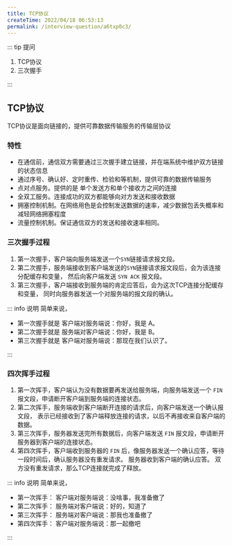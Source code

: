 ```yaml
---
title: TCP协议
createTime: 2022/04/18 06:53:13
permalink: /interview-question/a6txp0c3/
---
```


::: tip 提问

1. TCP协议
2. 三次握手

:::

## TCP协议

TCP协议是面向链接的，提供可靠数据传输服务的传输层协议

### 特性

- 在通信前，通信双方需要通过三次握手建立链接，并在端系统中维护双方链接的状态信息
- 通过序号、确认好、定时重传、检验和等机制，提供可靠的数据传输服务
- 点对点服务。提供的是 单个发送方和单个接收方之间的连接
- 全双工服务。连接成功的双方都能够向对方发送和接收数据
- 拥塞控制机制。在网络用色是会控制发送数据的速率，减少数据包丢失概率和减轻网络拥塞程度
- 流量控制机制。保证通信双方的发送和接收速率相同。

### 三次握手过程

1. 第一次握手，客户端向服务端发送一个`SYN`链接请求报文段。
2. 第二次握手，服务端接收到客户端发送的`SYN`链接请求报文段后，会为该连接分配缓存和变量，
   然后向客户端发送 `SYN ACK` 报文段。
3. 第三次握手，客户端接收到服务端的肯定应答后，会为这次TCP连接分配缓存和变量，
   同时向服务器发送一个对服务端的报文段的确认。

::: info 说明
简单来说，

- 第一次握手就是 客户端对服务端说：你好，我是 A。
- 第二次握手就是 服务端对客户端说：你好，我是 B。
- 第三次握手就是 客户端对服务端说：那现在我们认识了。

:::

### 四次挥手过程

1. 第一次挥手，客户端认为没有数据要再发送给服务端，向服务端发送一个 `FIN` 报文段，申请断开客户端到服务端的连接状态。
2. 第二次挥手，服务端收到客户端断开连接的请求后，向客户端发送一个确认报文段，
   表示已经接收到了客户端释放连接的请求，以后不再接收来自客户端的数据。
3. 第三次挥手，服务器发送完所有数据后，向客户端发送 `FIN` 报文段，申请断开服务器到客户端的连接状态。
4. 第四次挥手，客户端收到服务器的 `FIN` 后，像服务器发送一个确认应答，等待一段时间后，确认服务器没有重发请求。
   服务器收到客户端的确认应答。 双方没有重发请求，那么TCP连接就完成了释放。

::: info 说明
简单来说，

- 第一次挥手： 客户端对服务端说：没啥事，我准备撤了
- 第二次挥手： 服务端对客户端说：好的，知道了
- 第三次挥手： 服务端对客户端说：那我也准备撤了
- 第四次挥手： 客户端对服务端说：那一起撤吧

:::
